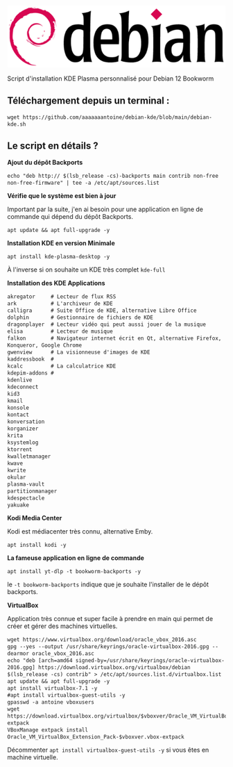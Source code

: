 <img src="./logo.png" />

Script d'installation KDE Plasma personnalisé pour Debian 12 Bookworm 

## Téléchargement depuis un terminal :
```
wget https://github.com/aaaaaaantoine/debian-kde/blob/main/debian-kde.sh
```
## Le script en détails ?

**Ajout du dépôt Backports**
```
echo "deb http:// $(lsb_release -cs)-backports main contrib non-free non-free-firmware" | tee -a /etc/apt/sources.list
```

**Vérifie que le système est bien à jour**

Important par la suite, j'en ai besoin pour une application en ligne de commande qui dépend du dépôt Backports.
```
apt update && apt full-upgrade -y
```

**Installation KDE en version Minimale**
```
apt install kde-plasma-desktop -y
```

À l'inverse si on souhaite un KDE très complet `kde-full`

**Installation des KDE Applications**
```
akregator     # Lecteur de flux RSS
ark           # L'archiveur de KDE
calligra      # Suite Office de KDE, alternative Libre Office
dolphin       # Gestionnaire de fichiers de KDE
dragonplayer  # Lecteur vidéo qui peut aussi jouer de la musique 
elisa         # Lecteur de musique
falkon        # Navigateur internet écrit en Qt, alternative Firefox, Konqueror, Google Chrome
gwenview      # La visionneuse d'images de KDE 
kaddressbook  #
kcalc         # La calculatrice KDE 
kdepim-addons #
kdenlive
kdeconnect
kid3
kmail
konsole
kontact
konversation
korganizer
krita
ksystemlog
ktorrent
kwalletmanager
kwave
kwrite
okular
plasma-vault
partitionmanager
kdespectacle
yakuake
```

**Kodi Media Center**

Kodi est médiacenter très connu, alternative Emby.
```
apt install kodi -y
```

**La fameuse application en ligne de commande**
```
apt install yt-dlp -t bookworm-backports -y
```
le `-t bookworm-backports` indique que je souhaite l'installer de le dépôt backports.

**VirtualBox**

Application très connue et super facile à prendre en main qui permet de créer et gérer des machines virtuelles.

```
wget https://www.virtualbox.org/download/oracle_vbox_2016.asc
gpg --yes --output /usr/share/keyrings/oracle-virtualbox-2016.gpg --dearmor oracle_vbox_2016.asc
echo "deb [arch=amd64 signed-by=/usr/share/keyrings/oracle-virtualbox-2016.gpg] https://download.virtualbox.org/virtualbox/debian $(lsb_release -cs) contrib" > /etc/apt/sources.list.d/virtualbox.list
apt update && apt full-upgrade -y
apt install virtualbox-7.1 -y
#apt install virtualbox-guest-utils -y
gpasswd -a antoine vboxusers
wget https://download.virtualbox.org/virtualbox/$vboxver/Oracle_VM_VirtualBox_Extension_Pack-$vboxver.vbox-extpack
VBoxManage extpack install Oracle_VM_VirtualBox_Extension_Pack-$vboxver.vbox-extpack
```

Décommenter `apt install virtualbox-guest-utils -y` si vous êtes en machine virtuelle.
